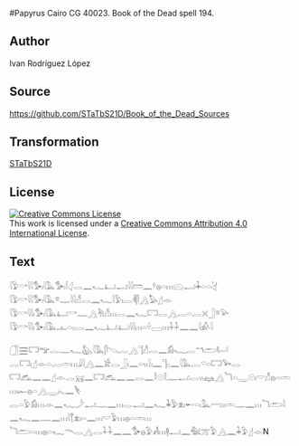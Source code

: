 #Papyrus Cairo CG 40023. Book of the Dead spell 194.

## Author 

Ivan Rodríguez López

## Source 

https://github.com/STaTbS21D/Book_of_the_Dead_Sources

## Transformation 

[STaTbS21D](https://statbs21d.github.io/)

## License 

<a rel="license" href="http://creativecommons.org/licenses/by/4.0/"><img alt="Creative Commons License" style="border-width:0" src="https://i.creativecommons.org/l/by/4.0/88x31.png" /></a><br />This work is licensed under a <a rel="license" href="http://creativecommons.org/licenses/by/4.0/">Creative Commons Attribution 4.0 International License</a>.

## Text 

<rubrum>𓇋𓅱𓎡𓇋𓇋𓅜𓏤𓇋𓅓</rubrum>𓅜𓏤𓌉𓋑𓂋𓈖𓆑𓂞𓂝𓇋𓇋𓏠𓈖𓍊𓐍𓏏𓏥𓈍𓂝𓇓𓏏𓏏𓋔<br>
<rubrum>𓇋𓅱𓎡𓇋𓇋𓅜𓏤𓇋𓅓</rubrum>𓎼𓊃𓇋𓇋𓀭𓂋𓈖𓆑𓇋𓅱𓏤𓐛𓌞𓋴𓂻𓅃𓊨𓁹<br>
<rubrum>𓇋𓅱𓎡𓇋𓇋𓏤𓅜𓏤𓇋𓅓</rubrum>𓂞𓎡𓊃𓂻𓀓𓀭𓏥𓂋𓈖𓆑𓉐𓂋𓂻𓐛𓏏𓐛𓏴𓃀𓎼𓅪<br>
<rubrum>𓇋𓅱𓎡𓇋𓇋𓏤𓅜𓏤𓇋𓅓</rubrum>𓊵𓏏𓊪𓂋𓈖𓆑𓂞𓂞𓇋𓇋𓏥𓏏𓏐𓈀𓏥𓇑𓇑𓈖𓈖𓇋𓀉𓇋<br>
<br>
𓃂𓈗𓉐<rubrum>𓅠𓐛𓊃𓆑𓅽𓇋𓅓</rubrum>𓋴𓌫𓐛𓂻𓊹𓀭𓂋𓈖𓀁𓆑𓐛𓎔𓂧𓂡<br>
𓐛𓉐𓏤𓊨𓁹𓏏𓐙𓏛𓏥𓇍𓇋𓂻𓈖𓀀𓂋𓃀𓏤𓈖𓏏𓏭𓍛𓏤𓈖𓊹𓊪𓈖𓇋𓅓𓐛𓎺𓏏𓉐𓅨𓂋<br>
𓉐𓃹𓈖𓈖𓊨𓁹𓐛𓄚𓈖𓉐𓃹𓈖𓈖𓂋𓈖𓎛𓇳𓎛𓊃𓂝𓂋𓏭𓈐𓂻𓆓𓏏𓇾𓇳𓏤𓎟𓀭𓐍𓏏𓏛𓏥𓆱𓐍𓏏𓂻𓇾𓏤𓈅𓈖𓌸<br>
𓂋𓏏𓅱𓀁𓏥𓁹𓈖𓆑𓌳𓂝𓊃𓈖𓏥𓂋𓂝𓈖𓆑𓇓𓅱𓁷𓏤𓄡𓏏𓏤𓅓𓂺𓏤𓏛𓊃𓈖𓏥<rubrum>𓆓𓂧𓇋𓈖𓆑𓈖𓊃𓈖𓏥</rubrum>𓇋𓐩𓁷𓏤𓏏𓈖𓏥𓎟𓅱𓏥𓐍𓏏𓏛𓏥<br>
<rubrum>𓆓𓂧𓏏𓏥𓐍𓏏𓆑𓄭𓂋𓂻𓂋𓇑𓇑𓈖𓈖</rubrum>𓅜𓐍𓅱𓀻𓏥𓊢𓂝𓈖𓅕𓊄𓅱𓂻𓈖𓇓𓅱𓊨𓁹N<br>
<br>
